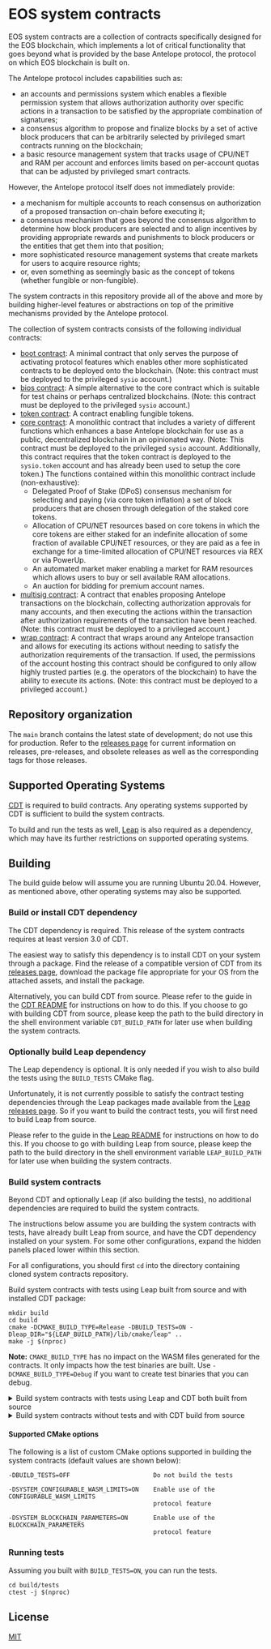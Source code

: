 # EOS system contracts

EOS system contracts are a collection of contracts specifically designed for the EOS blockchain, which implements a lot of critical functionality that goes beyond what is provided by the base Antelope protocol, the protocol on which EOS blockchain is built on.

The Antelope protocol includes capabilities such as:

* an accounts and permissions system which enables a flexible permission system that allows authorization authority over specific actions in a transaction to be satisfied by the appropriate combination of signatures;
* a consensus algorithm to propose and finalize blocks by a set of active block producers that can be arbitrarily selected by privileged smart contracts running on the blockchain;
* a basic resource management system that tracks usage of CPU/NET and RAM per account and enforces limits based on per-account quotas that can be adjusted by privileged smart contracts.

However, the Antelope protocol itself does not immediately provide:

* a mechanism for multiple accounts to reach consensus on authorization of a proposed transaction on-chain before executing it;
* a consensus mechanism that goes beyond the consensus algorithm to determine how block producers are selected and to align incentives by providing appropriate rewards and punishments to block producers or the entities that get them into that position;
* more sophisticated resource management systems that create markets for users to acquire resource rights;
* or, even something as seemingly basic as the concept of tokens (whether fungible or non-fungible).

The system contracts in this repository provide all of the above and more by building higher-level features or abstractions on top of the primitive mechanisms provided by the Antelope protocol.

The collection of system contracts consists of the following individual contracts:

* [boot contract](contracts/sysio.boot/include/sysio.boot/sysio.boot.hpp): A minimal contract that only serves the purpose of activating protocol features which enables other more sophisticated contracts to be deployed onto the blockchain. (Note: this contract must be deployed to the privileged `sysio` account.)
* [bios contract](contracts/sysio.bios/include/sysio.bios/sysio.bios.hpp): A simple alternative to the core contract which is suitable for test chains or perhaps centralized blockchains. (Note: this contract must be deployed to the privileged `sysio` account.)
* [token contract](contracts/sysio.token/include/sysio.token/sysio.token.hpp): A contract enabling fungible tokens.
* [core contract](contracts/sysio.system/include/sysio.system/sysio.system.hpp): A monolithic contract that includes a variety of different functions which enhances a base Antelope blockchain for use as a public, decentralized blockchain in an opinionated way. (Note: This contract must be deployed to the privileged `sysio` account. Additionally, this contract requires that the token contract is deployed to the `sysio.token` account and has already been used to setup the core token.) The functions contained within this monolithic contract include (non-exhaustive):
   + Delegated Proof of Stake (DPoS) consensus mechanism for selecting and paying (via core token inflation) a set of block producers that are chosen through delegation of the staked core tokens.
   + Allocation of CPU/NET resources based on core tokens in which the core tokens are either staked for an indefinite allocation of some fraction of available CPU/NET resources, or they are paid as a fee in exchange for a time-limited allocation of CPU/NET resources via REX or via PowerUp.
   + An automated market maker enabling a market for RAM resources which allows users to buy or sell available RAM allocations.
   + An auction for bidding for premium account names.
* [multisig contract](contracts/sysio.msig/include/sysio.msig/sysio.msig.hpp): A contract that enables proposing Antelope transactions on the blockchain, collecting authorization approvals for many accounts, and then executing the actions within the transaction after authorization requirements of the transaction have been reached. (Note: this contract must be deployed to a privileged account.)
* [wrap contract](contracts/sysio.wrap/include/sysio.wrap/sysio.wrap.hpp): A contract that wraps around any Antelope transaction and allows for executing its actions without needing to satisfy the authorization requirements of the transaction. If used, the permissions of the account hosting this contract should be configured to only allow highly trusted parties (e.g. the operators of the blockchain) to have the ability to execute its actions. (Note: this contract must be deployed to a privileged account.)

## Repository organization

The `main` branch contains the latest state of development; do not use this for production. Refer to the [releases page](https://github.com/eosnetworkfoundation/eos-system-contracts/releases) for current information on releases, pre-releases, and obsolete releases as well as the corresponding tags for those releases.
## Supported Operating Systems

[CDT](https://github.com/AntelopeIO/cdt) is required to build contracts. Any operating systems supported by CDT is sufficient to build the system contracts.

To build and run the tests as well, [Leap](https://github.com/AntelopeIO/leap) is also required as a dependency, which may have its further restrictions on supported operating systems.

## Building

The build guide below will assume you are running Ubuntu 20.04. However, as mentioned above, other operating systems may also be supported.

### Build or install CDT dependency

The CDT dependency is required. This release of the system contracts requires at least version 3.0 of CDT. 

The easiest way to satisfy this dependency is to install CDT on your system through a package. Find the release of a compatible version of CDT from its [releases page](https://github.com/AntelopeIO/cdt/releases), download the package file appropriate for your OS from the attached assets, and install the package.

Alternatively, you can build CDT from source. Please refer to the guide in the [CDT README](https://github.com/AntelopeIO/cdt#building-from-source) for instructions on how to do this. If you choose to go with building CDT from source, please keep the path to the build directory in the shell environment variable `CDT_BUILD_PATH` for later use when building the system contracts.

### Optionally build Leap dependency

The Leap dependency is optional. It is only needed if you wish to also build the tests using the `BUILD_TESTS` CMake flag.

Unfortunately, it is not currently possible to satisfy the contract testing dependencies through the Leap packages made available from the [Leap releases page](https://github.com/AntelopeIO/leap/releases). So if you want to build the contract tests, you will first need to build Leap from source.

Please refer to the guide in the [Leap README](https://github.com/AntelopeIO/leap#building-from-source) for instructions on how to do this. If you choose to go with building Leap from source, please keep the path to the build directory in the shell environment variable `LEAP_BUILD_PATH` for later use when building the system contracts.

### Build system contracts

Beyond CDT and optionally Leap (if also building the tests), no additional dependencies are required to build the system contracts.

The instructions below assume you are building the system contracts with tests, have already built Leap from source, and have the CDT dependency installed on your system. For some other configurations, expand the hidden panels placed lower within this section.

For all configurations, you should first `cd` into the directory containing cloned system contracts repository.

Build system contracts with tests using Leap built from source and with installed CDT package:

```shell
mkdir build
cd build
cmake -DCMAKE_BUILD_TYPE=Release -DBUILD_TESTS=ON -Dleap_DIR="${LEAP_BUILD_PATH}/lib/cmake/leap" ..
make -j $(nproc)
```

**Note:** `CMAKE_BUILD_TYPE` has no impact on the WASM files generated for the contracts. It only impacts how the test binaries are built. Use `-DCMAKE_BUILD_TYPE=Debug` if you want to create test binaries that you can debug.

<details>
<summary>Build system contracts with tests using Leap and CDT both built from source</summary>

```shell
mkdir build
cd build
cmake -DCMAKE_BUILD_TYPE=Release -DBUILD_TESTS=ON -Dcdt_DIR="${CDT_BUILD_PATH}/lib/cmake/cdt" -Dleap_DIR="${LEAP_BUILD_PATH}/lib/cmake/leap" ..
make -j $(nproc)
```

</details>

<details>
<summary>Build system contracts without tests and with CDT build from source</summary>

```shell
mkdir build
cd build
cmake -DCMAKE_BUILD_TYPE=Release -DBUILD_TESTS=OFF -Dcdt_DIR="${CDT_BUILD_PATH}/lib/cmake/cdt" ..
make -j $(nproc)
```

</details>

#### Supported CMake options

The following is a list of custom CMake options supported in building the system contracts (default values are shown below):

```text
-DBUILD_TESTS=OFF                       Do not build the tests

-DSYSTEM_CONFIGURABLE_WASM_LIMITS=ON    Enable use of the CONFIGURABLE_WASM_LIMITS
                                        protocol feature

-DSYSTEM_BLOCKCHAIN_PARAMETERS=ON       Enable use of the BLOCKCHAIN_PARAMETERS
                                        protocol feature
```

### Running tests

Assuming you built with `BUILD_TESTS=ON`, you can run the tests.

```shell
cd build/tests
ctest -j $(nproc)
```

## License

[MIT](LICENSE)

